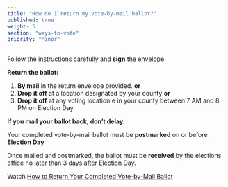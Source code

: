 ```yaml
---
title: "How do I return my vote-by-mail ballot?"
published: true
weight: 5
section: "ways-to-vote"
priority: "Minor"
---
```

Follow the instructions carefully and **sign** the envelope

**Return the ballot:**
1. **By mail** in the return envelope provided. **or**
2. **Drop it off** at a location designated by your county **or**
3. **Drop it off** at any voting location e in your county between 7 AM and 8 PM on Election Day.

**If you mail your ballot back, don’t delay.**  

Your completed vote-by-mail ballot must be **postmarked** on or before **Election Day**

Once mailed and postmarked, the ballot must be **received** by the elections office no later than 3 days after Election Day.

Watch [How to Return Your Completed Vote-by-Mail Ballot](https://www.youtube.com/watch?v=hFH3YZrhBag&feature=youtu.be)